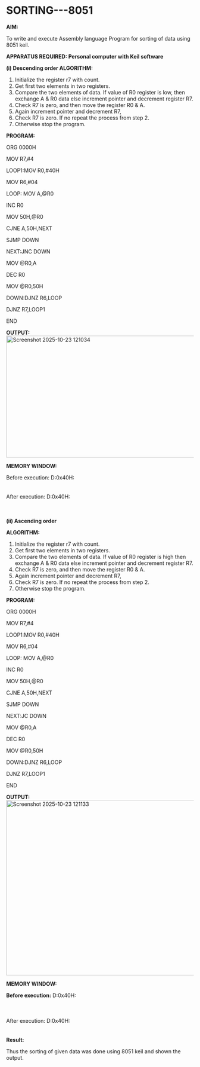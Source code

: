 
# SORTING---8051

**AIM:**

To write and execute Assembly language Program for sorting of data using 8051 keil.

**APPARATUS REQUIRED: Personal computer with Keil software**

**(i) Descending order ALGORITHM:**

1.	Initialize the register r7 with count.
2.	Get first two elements in two registers.
3.	Compare the two elements of data. If value of R0 register is low, then exchange A & R0 data else increment pointer and decrement register R7.
4.	Check R7 is zero, and then move the register R0 & A.
5.	Again increment pointer and decrement R7,
6.	Check R7 is zero. If no repeat the process from step 2.
7.	Otherwise stop the program.

**PROGRAM:**

ORG 0000H 

MOV R7,#4

LOOP1:MOV R0,#40H 

MOV R6,#04

LOOP: MOV A,@R0 

INC R0

MOV 50H,@R0 

CJNE A,50H,NEXT 

SJMP DOWN 

NEXT:JNC DOWN 

MOV @R0,A

DEC R0

MOV @R0,50H 

DOWN:DJNZ R6,LOOP 

DJNZ R7,LOOP1

END


**OUTPUT:**
<img width="963" height="326" alt="Screenshot 2025-10-23 121034" src="https://github.com/user-attachments/assets/c635c38a-b4c5-473b-ab50-fb20db0c908c" />

**MEMORY WINDOW:**

Before execution: D:0x40H:
<BR>
<BR>
<BR>
After execution: D:0x40H:
<BR>
<BR>
<BR>


**(ii)	Ascending order**
 
**ALGORITHM:**

1.	Initialize the register r7 with count.
2.	Get first two elements in two registers.
3.	Compare the two elements of data. If value of R0 register is high then exchange A & R0 data else increment pointer and decrement register R7.
4.	Check R7 is zero, and then move the register R0 & A.
5.	Again increment pointer and decrement R7,
6.	Check R7 is zero. If no repeat the process from step 2.
7.	Otherwise stop the program.

**PROGRAM:**

ORG 0000H 

MOV R7,#4

LOOP1:MOV R0,#40H

MOV R6,#04

LOOP: MOV A,@R0

INC R0

MOV 50H,@R0 

CJNE A,50H,NEXT

SJMP DOWN 

NEXT:JC DOWN

MOV @R0,A

DEC R0

MOV @R0,50H 

DOWN:DJNZ R6,LOOP 

DJNZ R7,LOOP1

END

**OUTPUT:**
<img width="751" height="469" alt="Screenshot 2025-10-23 121133" src="https://github.com/user-attachments/assets/c80c641f-f35c-40b7-a7d2-1c5d0c60330c" />

**MEMORY WINDOW:** 

**Before execution:**
D:0x40H:
<BR>
<BR>
<BR>
<BR>
After execution:
D:0x40H:
<BR>
<BR>
<BR>
**Result:**

Thus the sorting of given data was done using 8051 keil and shown the output.


